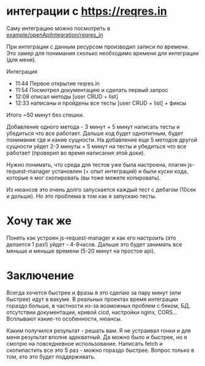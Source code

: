 # интеграции с https://reqres.in

Саму интеграцию можно посмотреть в [example/openApiIntegration/reqres_in](./../../example/openApiIntegration/reqres_in)

При интеграции с данным ресурсом производил записи по времени. 
Это замер для понимания сколько необходимо времени для интеграции (для меня).

Интеграция
- 11:44 Первое открытие reqres.in
- 11:54 Посмотрел документацию и сделать первый запрос
- 12:08 описал методы [user CRUD + list]
- 12:33 написаны и пройдены все тесты [user CRUD + list] + фиксы

Итого ~50 минут без спешки.

Добавление одного метода - 3 минут + 5 минут написать тесты и убедиться что все работает.
Дальше код будет однотипным, будет понимание где и какие сущности. 
На добавление еще 5 методов другой сущности уйдет 2-3 минуты + 5 минут на тесты и убедиться что все работает (проверил во время написания этой доки).

Нужно понимать, что среда для тестов уже была настроена,
плагин js-request-manager установлен (+ опыт интеграций)
и были куски кода, которые я мог скопировать (вы тоже можете копировать).

Из нюансов это очень долго запускается каждый тест с дебагом (10сек и дольше). 
Но это проблема в том как я запускаю тесты.


# Хочу так же

Понять как устроен js-request-manager и как его настроить (это делается 1 раз!) уйдет - 4-8часов.
Дальше это будет занимать все меньше и меньше времени (5-20 минут на простое api).

# Заключение

Всегда хочется быстрее и фразы я это сделаю за пару минут (или быстрее) идут в вакуме. 
В реальных проектах время интеграции гораздо больше,
в частности из-за возможных проблем с беком, БД, отсутствии документации, кривой cicd, настройки nginx, CORS...
Всплывают какие-то особенности, нюансы. 

Каким получился результат - решать вам. 
Я не устраивал гонки и для меня результат вполне адекватный.
Да можно было и быстрее, но я смотрю на повседневное использование. 
Написать fetch и скопипастить все это 5 раз - можно гораздо быстрее.
Вопрос только в том, кто это будет поддерживать.
